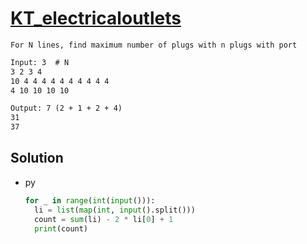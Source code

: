 # [KT_electricaloutlets](https://open.kattis.com/problems/electricaloutlets)

```en
For N lines, find maximum number of plugs with n plugs with port
```

```txt
Input: 3  # N
3 2 3 4
10 4 4 4 4 4 4 4 4 4 4
4 10 10 10 10

Output: 7 (2 + 1 + 2 + 4)
31
37
```

## Solution

* py

  ```py
  for _ in range(int(input())):
    li = list(map(int, input().split()))
    count = sum(li) - 2 * li[0] + 1
    print(count)
  ```
